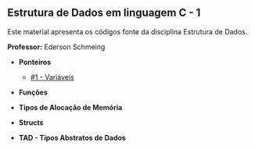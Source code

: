 ## Estrutura de Dados em linguagem C - 1

Este material apresenta os códigos fonte da disciplina Estrutura de Dados. 

**Professor:** Ederson Schmeing

- **Ponteiros**
  - [#1 - Variáveis](https://github.com/edersonschmeing/estrutura-de-dados-em-c-1/tree/main/variaveis)

- **Funções**

- **Tipos de Alocação de Memória**

- **Structs**

- **TAD - Tipos Abstratos de Dados**
